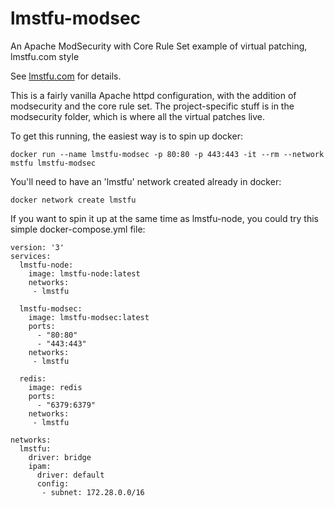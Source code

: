 # lmstfu-modsec

An Apache ModSecurity with Core Rule Set example of virtual patching, lmstfu.com style

See [lmstfu.com](lmstfu.com) for details.

This is a fairly vanilla Apache httpd configuration, with the addition
of modsecurity and the core rule set. The project-specific stuff is in
the modsecurity folder, which is where all the virtual patches live.

To get this running, the easiest way is to spin up docker:

`docker run --name lmstfu-modsec -p 80:80 -p 443:443 -it --rm
--network mstfu lmstfu-modsec`

You'll need to have an 'lmstfu' network created already in docker:

`docker network create lmstfu`

If you want to spin it up at the same time as lmstfu-node, you could
try this simple docker-compose.yml file:


```
version: '3'
services:
  lmstfu-node:
    image: lmstfu-node:latest
    networks: 
     - lmstfu

  lmstfu-modsec:
    image: lmstfu-modsec:latest
    ports:
      - "80:80"
      - "443:443"
    networks: 
     - lmstfu

  redis:
    image: redis
    ports:
      - "6379:6379"
    networks: 
     - lmstfu

networks:
  lmstfu:
    driver: bridge
    ipam:
      driver: default
      config:
       - subnet: 172.28.0.0/16
```
